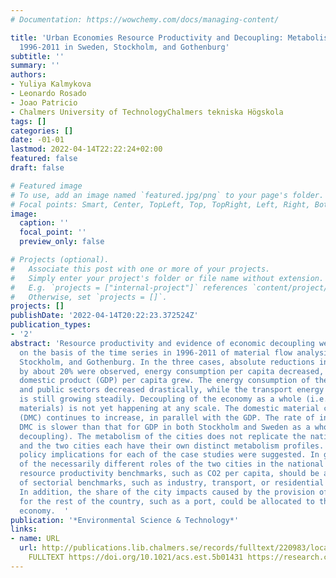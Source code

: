 ```yaml
---
# Documentation: https://wowchemy.com/docs/managing-content/

title: 'Urban Economies Resource Productivity and Decoupling: Metabolism Trends of
  1996-2011 in Sweden, Stockholm, and Gothenburg'
subtitle: ''
summary: ''
authors:
- Yuliya Kalmykova
- Leonardo Rosado
- Joao Patricio
- Chalmers University of TechnologyChalmers tekniska Högskola
tags: []
categories: []
date: -01-01
lastmod: 2022-04-14T22:22:24+02:00
featured: false
draft: false

# Featured image
# To use, add an image named `featured.jpg/png` to your page's folder.
# Focal points: Smart, Center, TopLeft, Top, TopRight, Left, Right, BottomLeft, Bottom, BottomRight.
image:
  caption: ''
  focal_point: ''
  preview_only: false

# Projects (optional).
#   Associate this post with one or more of your projects.
#   Simply enter your project's folder or file name without extension.
#   E.g. `projects = ["internal-project"]` references `content/project/deep-learning/index.md`.
#   Otherwise, set `projects = []`.
projects: []
publishDate: '2022-04-14T20:22:23.372524Z'
publication_types:
- '2'
abstract: 'Resource productivity and evidence of economic decoupling were investigated
  on the basis of the time series in 1996-2011 of material flow analysis for Sweden,
  Stockholm, and Gothenburg. In the three cases, absolute reductions in CO2 emissions
  by about 20% were observed, energy consumption per capita decreased, while gross
  domestic product (GDP) per capita grew. The energy consumption of the residential
  and public sectors decreased drastically, while the transport energy consumption
  is still growing steadily. Decoupling of the economy as a whole (i.e., including
  materials) is not yet happening at any scale. The domestic material consumption
  (DMC) continues to increase, in parallel with the GDP. The rate of increase for
  DMC is slower than that for GDP in both Stockholm and Sweden as a whole (i.e., relative
  decoupling). The metabolism of the cities does not replicate the national metabolism,
  and the two cities each have their own distinct metabolism profiles. As a consequence,
  policy implications for each of the case studies were suggested. In general, because
  of the necessarily different roles of the two cities in the national economy, generic
  resource productivity benchmarks, such as CO2 per capita, should be avoided in favor
  of sectorial benchmarks, such as industry, transport, or residential CO2 per capita.
  In addition, the share of the city impacts caused by the provision of a service
  for the rest of the country, such as a port, could be allocated to the national
  economy.  '
publication: '*Environmental Science & Technology*'
links:
- name: URL
  url: http://publications.lib.chalmers.se/records/fulltext/220983/local_220983.pdf
    FULLTEXT https://doi.org/10.1021/acs.est.5b01431 https://research.chalmers.se/publication/220983
---
```

